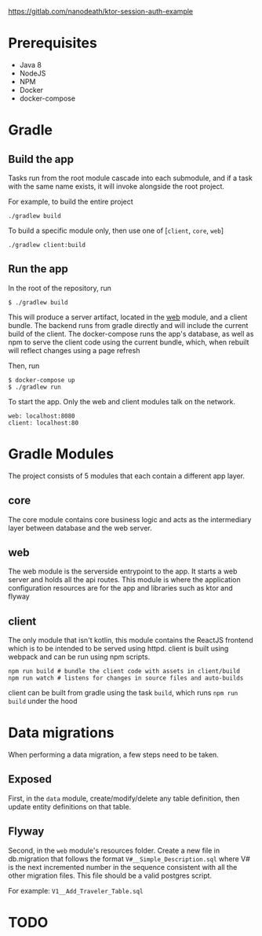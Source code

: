 https://gitlab.com/nanodeath/ktor-session-auth-example

# Prerequisites

* Java 8
* NodeJS
* NPM
* Docker
* docker-compose

# Gradle

## Build the app
Tasks run from the root module cascade into each submodule, and if a task with the
same name exists, it will invoke alongside the root project.

For example, to build the entire project
    
    ./gradlew build
    
To build a specific module only, then use one of [`client`, `core`, `web`]

    ./gradlew client:build

## Run the app
In the root of the repository, run

    $ ./gradlew build

This will produce a server artifact, located in the [web](web/build/libs/shadow.jar) module, and 
a client bundle.  The backend runs from gradle directly and will include the current build of the 
client.  The docker-compose runs the app's database, as well as npm to serve the client code using 
the current bundle, which, when rebuilt will reflect changes using a page refresh

Then, run

    $ docker-compose up
    $ ./gradlew run
    
To start the app.  Only the web and client modules talk on the network.

    web: localhost:8080
    client: localhost:80


# Gradle Modules
The project consists of 5 modules that each contain a different app layer.

## core
The core module contains core business logic and acts as the intermediary layer
between database and the web server. 

## web
The web module is the serverside entrypoint to the app.  It starts a web server
and holds all the api routes.  This module is where the application configuration
resources are for the app and libraries such as ktor and flyway

## client
The only module that isn't kotlin, this module contains the ReactJS frontend which
is to be intended to be served using httpd.  client is built using webpack and can
be run using npm scripts.

    npm run build # bundle the client code with assets in client/build
    npm run watch # listens for changes in source files and auto-builds
    
client can be built from gradle using the task `build`, which runs `npm run build` under the hood


# Data migrations

When performing a data migration, a few steps need to be taken.

## Exposed
First, in the `data` module, create/modify/delete any table definition, then update
entity definitions on that table.

## Flyway
Second, in the `web` module's resources folder.  Create a new file in db.migration
that follows the format `V#__Simple_Description.sql` where V# is the next incremented
number in the sequence consistent with all the other migration files.  This file should
be a valid postgres script.

For example: `V1__Add_Traveler_Table.sql` 



# TODO
